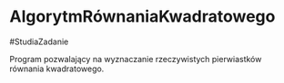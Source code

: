 # AlgorytmRównaniaKwadratowego
#StudiaZadanie

Program pozwalający na wyznaczanie rzeczywistych pierwiastków równania kwadratowego.
